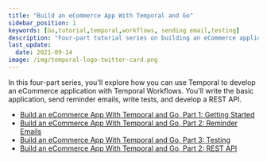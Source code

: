 ```yaml
---
title: "Build an eCommerce App With Temporal and Go"
sidebar_position: 1
keywords: [Go,tutorial,temporal,workflows, sending email,testing]
description: "Four-part tutorial series on building an eCommerce application with Temporal and Go."
last_update:
  date: 2021-09-14
image: /img/temporal-logo-twitter-card.png
---
```


In this four-part series, you'll explore how you can use Temporal to develop an eCommerce application with Temporal Workflows. You'll write the basic application, send reminder emails, write tests, and develop a REST API.

* [Build an eCommerce App With Temporal and Go, Part 1: Getting Started](./part1.md)
* [Build an eCommerce App With Temporal and Go, Part 2: Reminder Emails](./part2.md)
* [Build an eCommerce App With Temporal and Go, Part 3: Testing](./part3.md)
* [Build an eCommerce App With Temporal and Go, Part 2: REST API](./part4.md)


